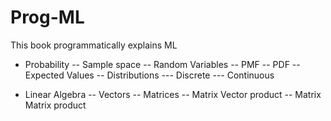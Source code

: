 # Prog-ML

This book programmatically explains ML


- Probability
-- Sample space
-- Random Variables
-- PMF
-- PDF
-- Expected Values
-- Distributions
--- Discrete
--- Continuous

- Linear Algebra
-- Vectors
-- Matrices
-- Matrix Vector product
-- Matrix Matrix product
